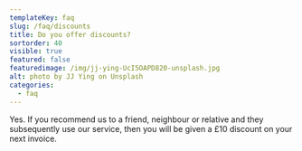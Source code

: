 ```yaml
---
templateKey: faq
slug: /faq/discounts
title: Do you offer discounts?
sortorder: 40
visible: true
featured: false
featuredimage: /img/jj-ying-UcI5OAPD820-unsplash.jpg
alt: photo by JJ Ying on Unsplash
categories:
  - faq
---
```


Yes. If you recommend us to a friend, neighbour or relative and they subsequently use our service, then you will be given a £10 discount on your next invoice.